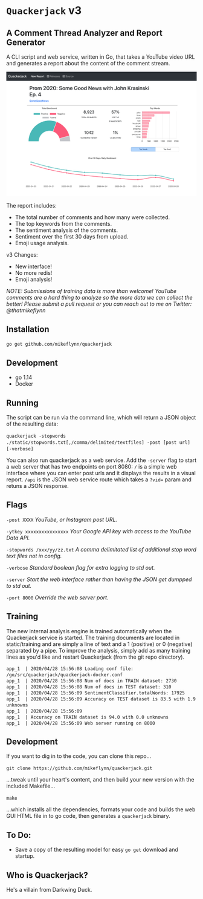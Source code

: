 # `Quackerjack` v3
## A Comment Thread Analyzer and Report Generator

A CLI script and web service, written in Go, that takes a YouTube video URL and generates a report about the content of the comment stream.

![Web GUI](/static/web-gui.png)

The report includes:
* The total number of comments and how many were collected.
* The top keywords from the comments.
* The sentiment analysis of the comments.
* Sentiment over the first 30 days from upload.
* Emoji usage analysis.

v3 Changes:
* New interface!
* No more redis!
* Emoji analysis!

*NOTE: Submissions of training data is more than welcome! YouTube comments are a hard thing to analyze so the more data we can collect the better! Please submit a pull request or you can reach out to me on Twitter: @thatmikeflynn*

## Installation

`go get github.com/mikeflynn/quackerjack`

## Development

* go 1.14
* Docker

## Running

The script can be run via the command line, which will return a JSON object of the resulting data:

`quackerjack -stopwords ./static/stopwords.txt[,/comma/delimited/textfiles] -post [post url] [-verbose]`

You can also run quackerjack as a web service. Add the `-server` flag to start a web server that has two endpoints on port 8080: `/` is a simple web interface where you can enter post urls and it displays the results in a visual report. `/api` is the JSON web service route which takes a `?vid=` param and retuns a JSON response.


## Flags

`-post XXXX` _YouTube, or Instagram post URL._

`-ytkey xxxxxxxxxxxxxxxx` _Your Google API key with access to the YouTube Data API._

`-stopwords /xxx/yy/zz.txt` _A comma delimitated list of additional stop word text files not in config._

`-verbose` _Standard boolean flag for extra logging to std out._

`-server` _Start the web interface rather than having the JSON get dumpped to std out._

`-port 8000` _Override the web server port._

## Training

The new internal analysis engine is trained automatically when the Quackerjack service is started. The training documents are located in static/training and are simply a line of text and a 1 (positive) or 0 (negative) separated by a pipe. To improve the analysis, simply add as many training lines as you'd like and restart Quackerjack (from the git repo directory).

```
app_1  | 2020/04/28 15:56:08 Loading conf file: /go/src/quackerjack/quackerjack-docker.conf
app_1  | 2020/04/28 15:56:08 Num of docs in TRAIN dataset: 2730
app_1  | 2020/04/28 15:56:08 Num of docs in TEST dataset: 310
app_1  | 2020/04/28 15:56:09 SentimentClassifier.totalWords: 17925
app_1  | 2020/04/28 15:56:09 Accuracy on TEST dataset is 83.5 with 1.9 unknowns
app_1  | 2020/04/28 15:56:09
app_1  | Accuracy on TRAIN dataset is 94.0 with 0.0 unknowns
app_1  | 2020/04/28 15:56:09 Web server running on 8000
```

## Development

If you want to dig in to the code, you can clone this repo...

`git clone https://github.com/mikeflynn/quackerjack.git`

...tweak until your heart's content, and then build your new version with the included Makefile...

`make`

...which installs all the dependencies, formats your code and builds the web GUI HTML file in to go code, then generates a `quackerjack` binary.

## To Do:

* Save a copy of the resulting model for easy `go get` download and startup.


## Who is Quackerjack?

He's a villain from Darkwing Duck.


